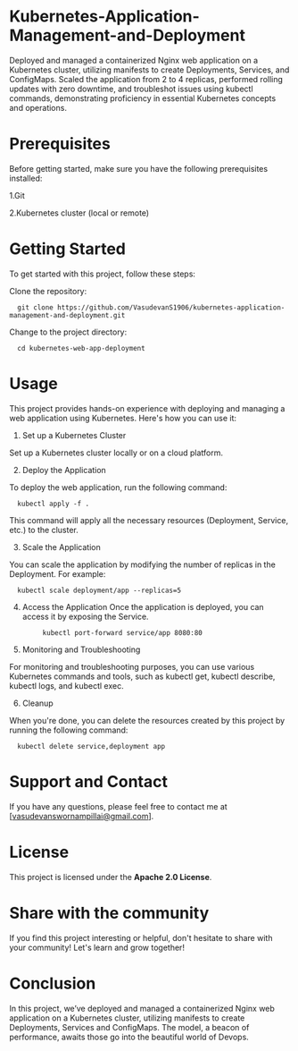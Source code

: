 # Kubernetes-Application-Management-and-Deployment
Deployed and managed a containerized Nginx web application on a Kubernetes cluster, utilizing manifests to create Deployments, Services, and ConfigMaps. Scaled the application from 2 to 4 replicas, performed rolling updates with zero downtime, and troubleshot issues using kubectl commands, demonstrating proficiency in essential Kubernetes concepts and operations.

# Prerequisites

Before getting started, make sure you have the following prerequisites installed:

1.Git

2.Kubernetes cluster (local or remote)

# Getting Started

To get started with this project, follow these steps:

Clone the repository:

      git clone https://github.com/VasudevanS1906/kubernetes-application-management-and-deployment.git

Change to the project directory:

      cd kubernetes-web-app-deployment

# Usage

This project provides hands-on experience with deploying and managing a web application using Kubernetes. Here's how you can use it:

1. Set up a Kubernetes Cluster

Set up a Kubernetes cluster locally or on a cloud platform.

2. Deploy the Application

To deploy the web application, run the following command:

      kubectl apply -f .
This command will apply all the necessary resources (Deployment, Service, etc.) to the cluster.

3. Scale the Application

You can scale the application by modifying the number of replicas in the Deployment. For example:

      kubectl scale deployment/app --replicas=5

4. Access the Application
Once the application is deployed, you can access it by exposing the Service. 

            kubectl port-forward service/app 8080:80

5. Monitoring and Troubleshooting

For monitoring and troubleshooting purposes, you can use various Kubernetes commands and tools, such as kubectl get, kubectl describe, kubectl logs, and kubectl exec.

6. Cleanup

When you're done, you can delete the resources created by this project by running the following command:

      kubectl delete service,deployment app

# Support and Contact

If you have any questions, please feel free to contact me at [vasudevanswornampillai@gmail.com].

# License

This project is licensed under the **Apache 2.0 License**.

# Share with the community

If you find this project interesting or helpful, don't hesitate to share with your community! Let's learn and grow together!

# Conclusion

In this project, we’ve deployed and managed a containerized Nginx web application on a Kubernetes cluster, utilizing manifests to create Deployments, Services and ConfigMaps. The model, a beacon of performance, awaits those go into the beautiful world of Devops.
